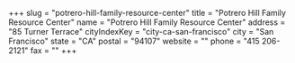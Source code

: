 +++
slug = "potrero-hill-family-resource-center"
title = "Potrero Hill Family Resource Center"
name = "Potrero Hill Family Resource Center"
address = "85 Turner Terrace"
cityIndexKey = "city-ca-san-francisco"
city = "San Francisco"
state = "CA"
postal = "94107"
website = ""
phone = "415 206-2121"
fax = ""
+++
